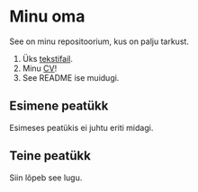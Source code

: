# Minu oma

See on minu repositoorium, kus on palju tarkust.

1. Üks [tekstifail](text-v1.txt).
2. Minu [CV](CV.md)!
3. See README ise muidugi.

## Esimene peatükk

Esimeses peatükis ei juhtu eriti midagi.

## Teine peatükk

Siin lõpeb see lugu.

